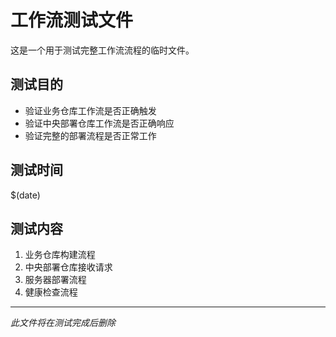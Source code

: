 # 工作流测试文件

这是一个用于测试完整工作流流程的临时文件。

## 测试目的
- 验证业务仓库工作流是否正确触发
- 验证中央部署仓库工作流是否正确响应
- 验证完整的部署流程是否正常工作

## 测试时间
$(date)

## 测试内容
1. 业务仓库构建流程
2. 中央部署仓库接收请求
3. 服务器部署流程
4. 健康检查流程

---
*此文件将在测试完成后删除* 